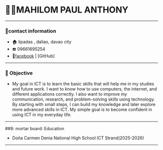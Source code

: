 # 🧑‍💻MAHILOM PAUL ANTHONY

---

### :round_pushpin:contact information 
- :house: lipadas , daliao, davao city
- :phone: 09661695254
- :link:[facebook]() | [GitHub]

---

### :dart: Objective
- My goal in ICT is to learn the basic skills that will help me in my studies and future work. I want to know how to use computers, the internet, and different applications correctly. I also want to improve my communication, research, and problem-solving skills using technology. By starting with small steps, I can build my knowledge and later explore more advanced skills in ICT. My simple goal is to become confident in using ICT in my everyday life.

---

##8: mortar board: Education
- Doña Carmen Denia National High School ICT Strand(2025-2026)

---

